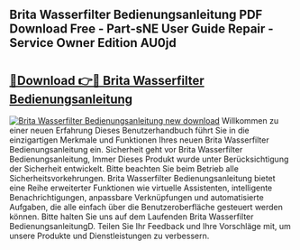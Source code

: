 ## Brita Wasserfilter Bedienungsanleitung PDF Download Free - Part-sNE User Guide Repair - Service Owner Edition AU0jd

# <h2><a href="http://df66cz.blite.top/?on=Brita+Wasserfilter+Bedienungsanleitung">🔗Download 👉🔴 Brita Wasserfilter Bedienungsanleitung</a></h2>

[![Brita Wasserfilter Bedienungsanleitung new download](https://i.imgur.com/lujVjoI.png)](http://df66cz.blite.top/?on=Brita+Wasserfilter+Bedienungsanleitung)
Willkommen zu einer neuen Erfahrung Dieses Benutzerhandbuch führt Sie in die einzigartigen Merkmale und Funktionen Ihres neuen Brita Wasserfilter Bedienungsanleitung ein. Sicherheit geht vor Brita Wasserfilter Bedienungsanleitung, Immer Dieses Produkt wurde unter Berücksichtigung der Sicherheit entwickelt. Bitte beachten Sie beim Betrieb alle Sicherheitsvorkehrungen. Brita Wasserfilter Bedienungsanleitung bietet eine Reihe erweiterter Funktionen wie virtuelle Assistenten, intelligente Benachrichtigungen, anpassbare Verknüpfungen und automatisierte Aufgaben, die alle einfach über die Benutzeroberfläche gesteuert werden können. Bitte halten Sie uns auf dem Laufenden Brita Wasserfilter BedienungsanleitungD. Teilen Sie Ihr Feedback und Ihre Vorschläge mit, um unsere Produkte und Dienstleistungen zu verbessern.
